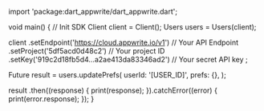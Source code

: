 import 'package:dart_appwrite/dart_appwrite.dart';

void main() { // Init SDK
  Client client = Client();
  Users users = Users(client);

  client
    .setEndpoint('https://cloud.appwrite.io/v1') // Your API Endpoint
    .setProject('5df5acd0d48c2') // Your project ID
    .setKey('919c2d18fb5d4...a2ae413da83346ad2') // Your secret API key
  ;

  Future result = users.updatePrefs(
    userId: '[USER_ID]',
    prefs: {},
  );

  result
    .then((response) {
      print(response);
    }).catchError((error) {
      print(error.response);
  });
}